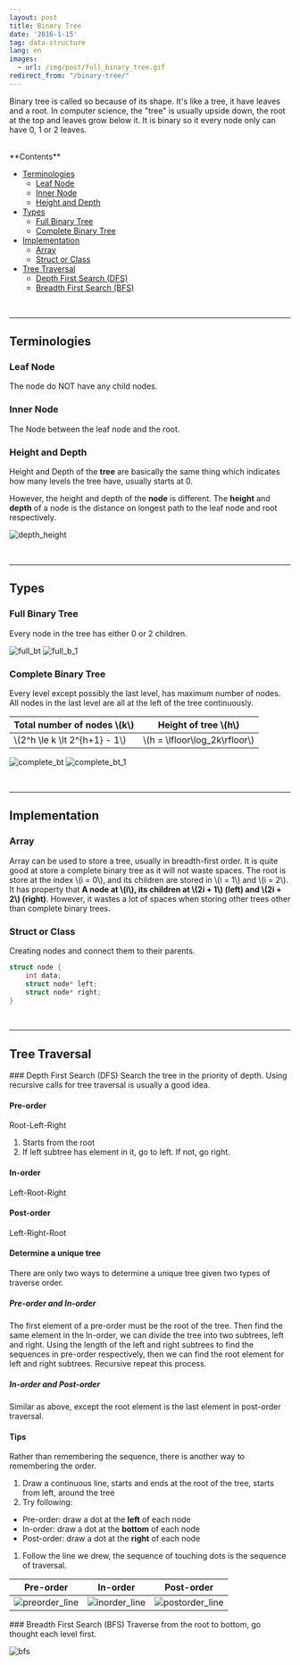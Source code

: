 ```yaml
---
layout: post
title: Binary Tree
date: '2016-1-15'
tag: data-structure
lang: en
images:
  - url: /img/post/full_binary_tree.gif
redirect_from: "/binary-tree/"
---
```


Binary tree is called so because of its shape. It's like a tree, it have leaves and a root. In computer science, the "tree" is usually upside down, the root at the top and leaves grow below it. It is binary so it every node only can have 0, 1 or 2 leaves.

<br>
<div class="toc">
**Contents**

- [Terminologies](#terminologies)
	- [Leaf Node](#leaf-node)
	- [Inner Node](#inner-node)
	- [Height and Depth](#height-and-depth)
- [Types](#types)
	- [Full Binary Tree](#full-binary-tree)
	- [Complete Binary Tree](#complete-binary-tree)
- [Implementation](#implementation)
	- [Array](#array)
	- [Struct or Class](#struct-or-class)
- [Tree Traversal](#tree-traversal)
	- [Depth First Search (DFS)](#depth-first-search)
	- [Breadth First Search (BFS)](#breadth-first-search)
</div>
<br>

-----

## Terminologies

### Leaf Node
The node do NOT have any child nodes.

### Inner Node
The Node between the leaf node and the root.

### Height and Depth
Height and Depth of the **tree** are basically the same thing which indicates how many levels the tree have, usually starts at 0.

However, the height and depth of the **node** is different. The **height** and **depth** of a node is the distance on longest path to the leaf node and root respectively.

![depth_height](/img/post/depth_height.gif)

<br>

-----

## Types

### Full Binary Tree
Every node in the tree has either 0 or 2 children.

![full_bt](/img/post/full_binary_tree.gif)
![full_b_1](/img/post/full_binary_tree_1.gif)

### Complete Binary Tree
Every level except possibly the last level, has maximum number of nodes. All nodes in the last level are all at the left of the tree continuously.

Total number of nodes \\(k\\) | Height of tree \\(h\\)
--- | ---
\\(2^h \le k \lt 2^{h+1} - 1\\) | \\(h = \lfloor\log_2k\rfloor\\)

![complete_bt](/img/post/complete_binary_tree.gif)
![complete_bt_1](/img/post/complete_binary_tree_1.gif)

<br>

-----

## Implementation

### Array
Array can be used to store a tree, usually in breadth-first order. It is quite good at store a complete binary tree as it will not waste spaces. The root is store at the index \\(i = 0\\), and its children are stored in \\(i = 1\\) and \\(i = 2\\). It has property that **A node at \\(i\\), its children at \\(2i + 1\\) (left) and \\(2i + 2\\) (right)**. However, it wastes a lot of spaces when storing other trees other than complete binary trees.

### Struct or Class
Creating nodes and connect them to their parents.

``` cpp
struct node {
    int data;
    struct node* left;
    struct node* right;
}
```

<br>

-----

## Tree Traversal

###<a name="depth-first-search"></a> Depth First Search (DFS)
Search the tree in the priority of depth. Using recursive calls for tree traversal is usually a good idea.

#### Pre-order
Root-Left-Right

1. Starts from the root
1. If left subtree has element in it, go to left. If not, go right.

#### In-order
Left-Root-Right

#### Post-order
Left-Right-Root

#### Determine a unique tree
There are only two ways to determine a unique tree given two types of traverse order.

##### Pre-order and In-order
The first element of a pre-order must be the root of the tree. Then find the same element in the In-order, we can divide the tree into two subtrees, left and right. Using the length of the left and right subtrees to find the sequences in pre-order respectively, then we can find the root element for left and right subtrees. Recursive repeat this process.

##### In-order and Post-order
Similar as above, except the root element is the last element in post-order traversal.

#### Tips
Rather than remembering the sequence, there is another way to remembering the  order.

1. Draw a continuous line, starts and ends at the root of the tree, starts from left, around the tree
1. Try following:
  - Pre-order: draw a dot at the **left** of each node
  - In-order: draw a dot at the **bottom** of each node
  - Post-order: draw a dot at the **right** of each node
1. Follow the line we drew, the sequence of touching dots is the sequence of traversal.

Pre-order|In-order|Post-order
---|---|---
![preorder_line](/img/post/Sorted_binary_tree_preorder.svg)|![inorder_line](/img/post/Sorted_binary_tree_inorder.svg)|![postorder_line](/img/post/Sorted_binary_tree_postorder.svg)

###<a name="breadth-first-search"></a> Breadth First Search (BFS)
Traverse from the root to bottom, go thought each level first.

![bfs](/img/post/Sorted_binary_tree_breadth-first_traversal.svg)
